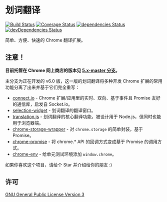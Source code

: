 # 划词翻译

[![Build Status](https://img.shields.io/travis/lmk123/crx-selection-translate/master.svg?style=flat-square)](https://travis-ci.org/lmk123/crx-selection-translate)
[![Coverage Status](https://img.shields.io/coveralls/lmk123/crx-selection-translate/master.svg?style=flat-square)](https://coveralls.io/github/lmk123/crx-selection-translate?branch=master)
[![dependencies Status](https://img.shields.io/david/lmk123/crx-selection-translate.svg?style=flat-square)](https://david-dm.org/lmk123/crx-selection-translate)
[![devDependencies Status](https://img.shields.io/david/dev/lmk123/crx-selection-translate.svg?style=flat-square)](https://david-dm.org/lmk123/crx-selection-translate#info=devDependencies)

简单、方便、快速的 Chrome 翻译扩展。

## 注意！

**目前托管在 Chrome 网上商店的版本见 [5.x-master 分支](https://github.com/lmk123/crx-selection-translate/tree/5.x-master)。**

主分支为正在开发的 v6.0 版，这一版的划词翻译将多种开发 Chrome 扩展的常用功能分离了出来并基于它们完全重写：

 + [connect.io](https://github.com/lmk123/connect.io) - Chrome 扩展/应用里的实时、双向、基于事件且 Promise 友好的通信库，启发自 Socket.io。
 + [selection-widget](https://github.com/lmk123/selection-widget) - 划词翻译的翻译窗口。
 + [translation.js](https://github.com/lmk123/translation.js) - 划词翻译的核心翻译功能，被设计用于 Node.js，但同时也能用于浏览器端。
 + [chrome-storage-wrapper](https://github.com/lmk123/chrome-storage-wrapper) - 对 `chrome.storage` 的简单封装，基于 Promise。
 + [chrome-promise](https://github.com/lmk123/chrome-promise) - 将 chrome.* API 的回调方式变成基于 Promise 的调用方式。
 + [chrome-env](https://github.com/lmk123/chrome-env) - 给单元测试环境添加 `window.chrome`。

如果你喜欢这个项目，请给个 Star 并介绍给你的朋友 :)

## 许可

[GNU General Public License Version 3](https://www.gnu.org/licenses/gpl.html)
